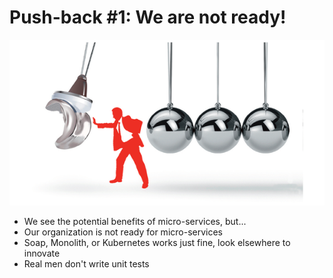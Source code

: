 # Push-back #1: We are not ready!

![](./media/WeAreNotReady.png)

* We see the potential benefits of micro-services, but...
* Our organization is not ready for micro-services
* Soap, Monolith, or Kubernetes  works just fine, look elsewhere to innovate
* Real men don't write unit tests
